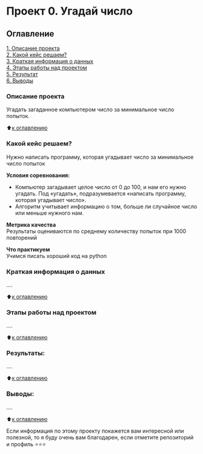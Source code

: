 # Проект 0. Угадай число

## Оглавление  
[1. Описание проекта](https://github.com/NikolayKordiukov/sf_data_science/tree/main/project_0/README.md#Описание-проекта)  
[2. Какой кейс решаем?](https://github.com/NikolayKordiukov/sf_data_science/tree/main/project_0/README.md#Какой-кейс-решаем)  
[3. Краткая информация о данных](https://github.com/NikolayKordiukov/sf_data_science/tree/main/project_0/README.md#Краткая-информация-о-данных)  
[4. Этапы работы над проектом](https://github.com/NikolayKordiukov/sf_data_science/tree/main/project_0/README.md#Этапы-работы-над-проектом)  
[5. Результат](https://github.com/NikolayKordiukov/sf_data_science/tree/main/project_0/README.md#Результат)    
[6. Выводы](https://github.com/NikolayKordiukov/sf_data_science/tree/main/project_0/README.md#Выводы) 

### Описание проекта    
Угадать загаданное компьютером число за минимальное число попыток.

:arrow_up:[к оглавлению](https://github.com/NikolayKordiukov/sf_data_science/tree/main/project_0/README.md#Оглавление)


### Какой кейс решаем?    
Нужно написать программу, которая угадывает число за минимальное число попыток

**Условия соревнования:**  
- Компьютер загадывает целое число от 0 до 100, и нам его нужно угадать. Под «угадать», подразумевается «написать программу, которая угадывает число».
- Алгоритм учитывает информацию о том, больше ли случайное число или меньше нужного нам.

**Метрика качества**     
Результаты оцениваются по среднему количеству попыток при 1000 повторений

**Что практикуем**     
Учимся писать хороший код на python


### Краткая информация о данных
....
  
:arrow_up:[к оглавлению](https://github.com/NikolayKordiukov/sf_data_science/tree/main/project_0/README.md#Оглавление)


### Этапы работы над проектом  
....

:arrow_up:[к оглавлению](https://github.com/NikolayKordiukov/sf_data_science/tree/main/project_0/README.md#Оглавление)


### Результаты:  
....

:arrow_up:[к оглавлению](https://github.com/NikolayKordiukov/sf_data_science/tree/main/project_0/README.md#Оглавление)


### Выводы:  
....

:arrow_up:[к оглавлению](https://github.com/NikolayKordiukov/sf_data_science/tree/main/project_0/README.md#Оглавление)


Если информация по этому проекту покажется вам интересной или полезной, то я буду очень вам благодарен, если отметите репозиторий и профиль ⭐️⭐️⭐️